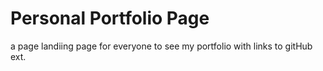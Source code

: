 # Personal Portfolio Page
a page landiing page for everyone to see my portfolio with links to gitHub ext.

